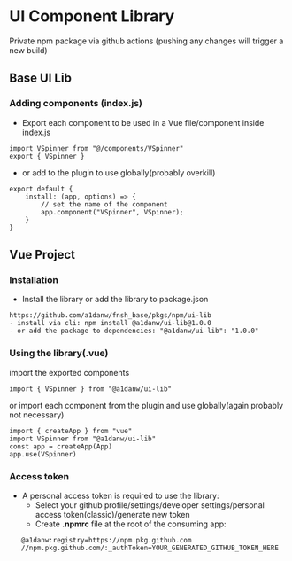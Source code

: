# UI Component Library

Private npm package via github actions (pushing any changes will trigger a new build)

## Base UI Lib
### Adding components (index.js)
- Export each component to be used in a Vue file/component inside index.js
```
import VSpinner from "@/components/VSpinner"
export { VSpinner }
```
- or add to the plugin to use globally(probably overkill)
```
export default {
    install: (app, options) => {
        // set the name of the component
        app.component("VSpinner", VSpinner);
    }
}
```
## Vue Project
### Installation
- Install the library or add the library to package.json
```
https://github.com/a1danw/fnsh_base/pkgs/npm/ui-lib
- install via cli: npm install @a1danw/ui-lib@1.0.0
- or add the package to dependencies: "@a1danw/ui-lib": "1.0.0"
```
### Using the library(.vue)
import the exported components
```
import { VSpinner } from "@a1danw/ui-lib"
```
or import each component from the plugin and use globally(again probably not necessary)
```
import { createApp } from "vue"
import VSpinner from "@a1danw/ui-lib"
const app = createApp(App)
app.use(VSpinner)
```
### Access token
- A personal access token is required to use the library:
    - Select your github profile/settings/developer settings/personal access token(classic)/generate new token
    - Create **.npmrc** file at the root of the consuming app: 
```
   @a1danw:registry=https://npm.pkg.github.com
   //npm.pkg.github.com/:_authToken=YOUR_GENERATED_GITHUB_TOKEN_HERE
```
  